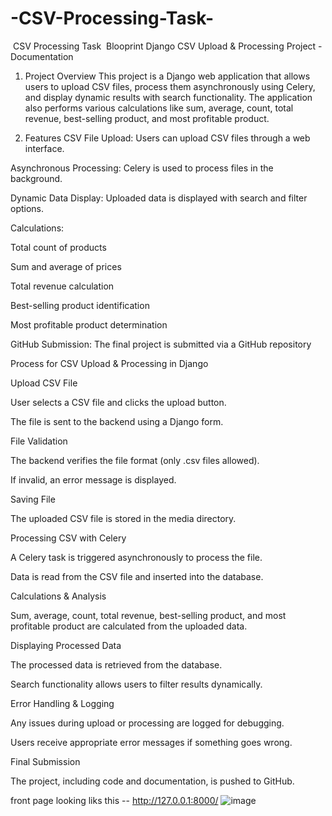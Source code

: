 # -CSV-Processing-Task-
 CSV Processing Task   Blooprint
 Django CSV Upload & Processing Project - Documentation
1. Project Overview
This project is a Django web application that allows users to upload CSV files, process them asynchronously using Celery, and display dynamic results with search functionality. The application also performs various calculations like sum, average, count, total revenue, best-selling product, and most profitable product.

2. Features
CSV File Upload: Users can upload CSV files through a web interface.

Asynchronous Processing: Celery is used to process files in the background.

Dynamic Data Display: Uploaded data is displayed with search and filter options.

Calculations:

Total count of products

Sum and average of prices

Total revenue calculation

Best-selling product identification

Most profitable product determination

GitHub Submission: The final project is submitted via a GitHub repository


Process for CSV Upload & Processing in Django

Upload CSV File

User selects a CSV file and clicks the upload button.

The file is sent to the backend using a Django form.

File Validation

The backend verifies the file format (only .csv files allowed).

If invalid, an error message is displayed.

Saving File

The uploaded CSV file is stored in the media directory.

Processing CSV with Celery

A Celery task is triggered asynchronously to process the file.

Data is read from the CSV file and inserted into the database.

Calculations & Analysis

Sum, average, count, total revenue, best-selling product, and most profitable product are calculated from the uploaded data.

Displaying Processed Data

The processed data is retrieved from the database.

Search functionality allows users to filter results dynamically.

Error Handling & Logging

Any issues during upload or processing are logged for debugging.

Users receive appropriate error messages if something goes wrong.

Final Submission

The project, including code and documentation, is pushed to GitHub.

front page  looking liks this --
http://127.0.0.1:8000/
![image](https://github.com/user-attachments/assets/9198e925-8796-4801-ad22-1edd2107cb5f)

